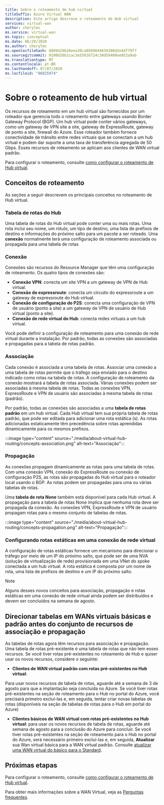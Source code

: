```yaml
---
title: Sobre o roteamento de hub virtual
titleSuffix: Azure Virtual WAN
description: Este artigo descreve o roteamento de Hub virtual
services: virtual-wan
author: cherylmc
ms.service: virtual-wan
ms.topic: conceptual
ms.date: 06/29/2020
ms.author: cherylmc
ms.openlocfilehash: 6809429b26eea30ca0569044634308d2e4dff9f7
ms.sourcegitcommit: 0100d26b1cac3e55016724c30d59408ee052a9ab
ms.translationtype: MT
ms.contentlocale: pt-BR
ms.lasthandoff: 07/07/2020
ms.locfileid: "86025974"
---
```

# <a name="about-virtual-hub-routing"></a>Sobre o roteamento de hub virtual

Os recursos de roteamento em um hub virtual são fornecidos por um roteador que gerencia todo o roteamento entre gateways usando Border Gateway Protocol (BGP). Um hub virtual pode conter vários gateways, como um gateway de VPN site a site, gateway de ExpressRoute, gateway de ponto a site, firewall do Azure. Esse roteador também fornece conectividade de trânsito entre redes virtuais que se conectam a um hub virtual e podem dar suporte a uma taxa de transferência agregada de 50 Gbps. Esses recursos de roteamento se aplicam aos clientes de WAN virtual padrão.

Para configurar o roteamento, consulte [como configurar o roteamento de Hub virtual](how-to-virtual-hub-routing.md).

## <a name="routing-concepts"></a><a name="concepts"></a>Conceitos de roteamento

As seções a seguir descrevem os principais conceitos no roteamento de Hub virtual.

### <a name="hub-route-table"></a><a name="hub-route"></a>Tabela de rotas do Hub

Uma tabela de rotas do Hub virtual pode conter uma ou mais rotas. Uma rota inclui seu nome, um rótulo, um tipo de destino, uma lista de prefixos de destino e informações do próximo salto para um pacote a ser roteado. Uma **conexão** normalmente terá uma configuração de roteamento associada ou propagada para uma tabela de rotas

### <a name="connection"></a><a name="connection"></a>Conexão

Conexões são recursos do Resource Manager que têm uma configuração de roteamento. Os quatro tipos de conexões são:

* **Conexão VPN**: conecta um site VPN a um gateway de VPN de Hub virtual.
* **Conexão do expressroute**: conecta um circuito do expressroute a um gateway de expressroute do Hub virtual.
* **Conexão de configuração do P2S**: conecta uma configuração de VPN de usuário (ponto a site) a um gateway de VPN de usuário de Hub virtual (ponto a site).
* **Conexão de rede virtual do Hub**: conecta redes virtuais a um hub virtual.

Você pode definir a configuração de roteamento para uma conexão de rede virtual durante a instalação. Por padrão, todas as conexões são associadas e propagadas para a tabela de rotas padrão.

### <a name="association"></a><a name="association"></a>Associação

Cada conexão é associada a uma tabela de rotas. Associar uma conexão a uma tabela de rotas permite que o tráfego seja enviado para o destino indicado como rotas na tabela de rotas. A configuração de roteamento da conexão mostrará a tabela de rotas associada.  Várias conexões podem ser associadas à mesma tabela de rotas. Todas as conexões VPN, ExpressRoute e VPN de usuário são associadas à mesma tabela de rotas (padrão).

Por padrão, todas as conexões são associadas a uma **tabela de rotas padrão** em um hub virtual. Cada Hub virtual tem sua própria tabela de rotas padrão, que pode ser editada para adicionar uma rota estática (s). As rotas adicionadas estaticamente têm precedência sobre rotas aprendidas dinamicamente para os mesmos prefixos.

:::image type="content" source="./media/about-virtual-hub-routing/concepts-association.png" alt-text="Associação":::

### <a name="propagation"></a><a name="propagation"></a>Propagação

As conexões propagam dinamicamente as rotas para uma tabela de rotas. Com uma conexão VPN, conexão do ExpressRoute ou conexão de configuração P2S, as rotas são propagadas do Hub virtual para o roteador local usando o BGP. As rotas podem ser propagadas para uma ou várias tabelas de rotas.

Uma **tabela de rota None** também está disponível para cada Hub virtual. A propagação para a tabela de rotas None implica que nenhuma rota deve ser propagada da conexão. As conexões VPN, ExpressRoute e VPN de usuário propagam rotas para o mesmo conjunto de tabelas de rotas.

:::image type="content" source="./media/about-virtual-hub-routing/concepts-propagation.png" alt-text="Propagação":::

### <a name="configuring-static-routes-in-a-virtual-network-connection"></a><a name="static"></a>Configurando rotas estáticas em uma conexão de rede virtual

A configuração de rotas estáticas fornece um mecanismo para direcionar o tráfego por meio de um IP do próximo salto, que pode ser de uma NVA (solução de virtualização de rede) provisionada em uma VNet do spoke conectada a um hub virtual. A rota estática é composta por um nome de rota, uma lista de prefixos de destino e um IP do próximo salto.

> [!NOTE]
> Alguns desses novos conceitos para associação, propagação e rotas estáticas em uma conexão de rede virtual ainda podem ser distribuídos e devem ser concluídos na semana de agosto.
>

## <a name="route-tables-in-basic-and-standard-virtual-wans-prior-to-the-feature-set-of-association-and-propagation"></a><a name="route"></a>Direcionar tabelas em WANs virtuais básicas e padrão antes do conjunto de recursos de associação e propagação

As tabelas de rotas agora têm recursos para associação e propagação. Uma tabela de rotas pré-existente é uma tabela de rotas que não tem esses recursos. Se você tiver rotas pré-existentes no roteamento de Hub e quiser usar os novos recursos, considere o seguinte:

* **Clientes de WAN virtual padrão com rotas pré-existentes no Hub virtual**:

Para usar novos recursos de tabela de rotas, aguarde até a semana de 3 de agosto para que a implantação seja concluída no Azure. Se você tiver rotas pré-existentes na seção de roteamento para o Hub no portal do Azure, você precisará primeiro excluí-las e, em seguida, tentar criar novas tabelas de rotas (disponíveis na seção de tabelas de rotas para o Hub em portal do Azure)

* **Clientes básicos de WAN virtual com rotas pré-existentes no Hub virtual**: para usar os novos recursos de tabela de rotas, aguarde até semana de agosto para a conclusão do Azure para concluir. Se você tiver rotas pré-existentes na seção de roteamento para o Hub no portal do Azure, será necessário primeiro excluí-las e, em seguida, **Atualizar** sua Wan virtual básica para a WAN virtual padrão. Consulte [atualizar uma WAN virtual do básico para o Standard](upgrade-virtual-wan.md).

## <a name="next-steps"></a>Próximas etapas

Para configurar o roteamento, consulte [como configurar o roteamento de Hub virtual](how-to-virtual-hub-routing.md).

Para obter mais informações sobre a WAN Virtual, veja as [Perguntas frequentes](virtual-wan-faq.md).
